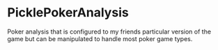 # PicklePokerAnalysis
 Poker analysis that is configured to my friends particular version of the game but can be manipulated to handle most poker game types.
